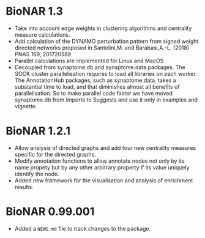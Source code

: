 # BioNAR 1.3

* Take into account edge weights in clustering algorithms and centrality measure
  calculations.
* Add calculation of the DYNAMO perturbation pattern from signed weight directed
  networks proposed in Santolini,M. and Barabasi,A.-L. (2018) PNAS 169, 201720589
* Parallel calculations are implemented for Linux and MacOS
* Decoupled from synaptome.db and synaptome.data packages. The SOCK cluster parallelisation requires
  to load all libraries on each worker. The AnnotationHub packages, such as
  synaptome.data, takes a substantial time to load, and that diminishes almost 
  all benefits of parallelisation. So to make parallel code faster we have moved
  synaptome.db from Imports to Suggests and use it only in examples and vignette.


# BioNAR 1.2.1

* Allow analysis of directed graphs and add four new centrality measures specific 
  for the directed graphs.
* Modify annotation functions to allow annotate nodes not only by its name 
  propety but by any other arbitrary property if its value uniquely identify
  the node.
* Added new framework for the visualisation and analysis of enrichment results.

# BioNAR 0.99.001

* Added a `NEWS.md` file to track changes to the package.
